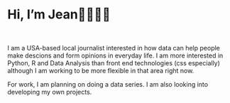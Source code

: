 <h1>Hi, I’m Jean👋👩🏻‍💻</h1>
<br>
<p>I am a USA-based local journalist interested in how data can help people make descions and form opinions in everyday life. I am more interested in Python, R and Data Analysis than front end technologies (css especially) although I am working to be more flexible in that area right now.</p>
<p> For work, I am planning on doing a data series. I am also looking into developing my own projects.</p>

